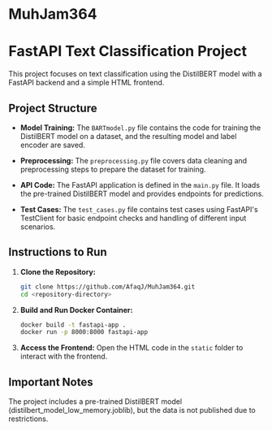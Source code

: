 # MuhJam364
 
# FastAPI Text Classification Project

This project focuses on text classification using the DistilBERT model with a FastAPI backend and a simple HTML frontend.

## Project Structure

- **Model Training:** The `BARTmodel.py` file contains the code for training the DistilBERT model on a dataset, and the resulting model and label encoder are saved.

- **Preprocessing:** The `preprocessing.py` file covers data cleaning and preprocessing steps to prepare the dataset for training.

- **API Code:** The FastAPI application is defined in the `main.py` file. It loads the pre-trained DistilBERT model and provides endpoints for predictions.

- **Test Cases:** The `test_cases.py` file contains test cases using FastAPI's TestClient for basic endpoint checks and handling of different input scenarios.

## Instructions to Run

1. **Clone the Repository:**
    ```bash
    git clone https://github.com/AfaqJ/MuhJam364.git
    cd <repository-directory>
    ```

2. **Build and Run Docker Container:**
    ```bash
    docker build -t fastapi-app .
    docker run -p 8000:8000 fastapi-app
    ```

3. **Access the Frontend:**
   Open the HTML code in the `static` folder to interact with the frontend.
   
## Important Notes
The project includes a pre-trained DistilBERT model (distilbert_model_low_memory.joblib), but the data is not published due to restrictions.
